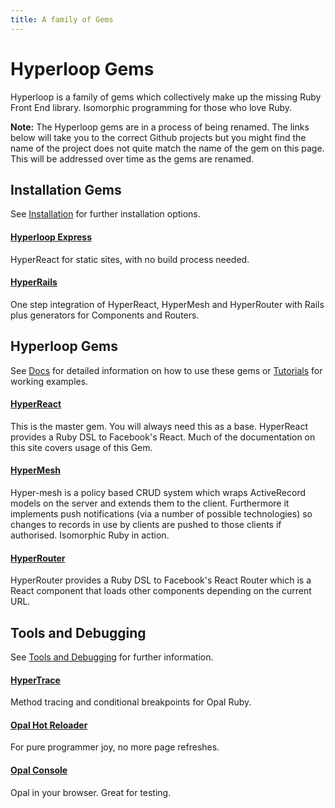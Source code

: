 ```yaml
---
title: A family of Gems
---
```

# Hyperloop Gems

Hyperloop is a family of gems which collectively make up the missing Ruby Front End library. Isomorphic programming for those who love Ruby.

**Note:** The Hyperloop gems are in a process of being renamed. The links below will take you to the correct Github projects but you might find the name of the project does not quite match the name of the gem on this page. This will be addressed over time as the gems are renamed.

## Installation Gems

See [Installation](/installation) for further installation options.

#### [Hyperloop Express](https://github.com/ruby-hyperloop/reactrb-express)

HyperReact for static sites, with no build process needed.

#### [HyperRails](https://github.com/ruby-hyperloop/hyper-rails)

One step integration of HyperReact, HyperMesh and HyperRouter with Rails plus generators for Components and Routers.

## Hyperloop  Gems

See [Docs](/docs/dsl_overview) for detailed information on how to use these gems or [Tutorials](/tutorials) for working examples.

#### [HyperReact](https://github.com/ruby-hyperloop/hyper-react)

This is the master gem. You will always need this as a base. HyperReact provides a Ruby DSL to Facebook's React. Much of the documentation on this site covers usage of this Gem.

#### [HyperMesh](https://github.com/ruby-hyperloop/hyper-mesh)

Hyper-mesh is a policy based CRUD system which wraps ActiveRecord models on the server and extends them to the client. Furthermore it implements push notifications (via a number of possible technologies) so changes to records in use by clients are pushed to those clients if authorised. Isomorphic Ruby in action.


#### [HyperRouter](https://github.com/ruby-hyperloop/reactrb-router/tree/v2-4-0)

HyperRouter provides a Ruby DSL to Facebook's React Router which is a React component that loads other components depending on the current URL.

## Tools and Debugging

See [Tools and Debugging](/tools/) for further information.

#### [HyperTrace](https://github.com/ruby-hyperloop/hyper-trace)

Method tracing and conditional breakpoints for Opal Ruby.

#### [Opal Hot Reloader](https://github.com/fkchang/opal-hot-reloader)

For pure programmer joy, no more page refreshes.

#### [Opal Console](https://github.com/fkchang/opal-console)

Opal in your browser. Great for testing.
